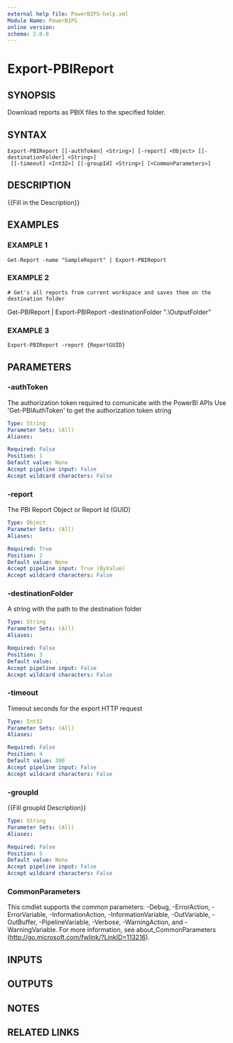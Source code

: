 ```yaml
---
external help file: PowerBIPS-help.xml
Module Name: PowerBIPS
online version:
schema: 2.0.0
---
```


# Export-PBIReport

## SYNOPSIS
Download reports as PBIX files to the specified folder.

## SYNTAX

```
Export-PBIReport [[-authToken] <String>] [-report] <Object> [[-destinationFolder] <String>]
 [[-timeout] <Int32>] [[-groupId] <String>] [<CommonParameters>]
```

## DESCRIPTION
{{Fill in the Description}}

## EXAMPLES

### EXAMPLE 1
```
Get-Report -name "SampleReport" | Export-PBIReport
```

### EXAMPLE 2
```
# Get's all reports from current workspace and saves them on the destination folder
```

Get-PBIReport | Export-PBIReport -destinationFolder ".\OutputFolder"

### EXAMPLE 3
```
Export-PBIReport -report {ReportGUID}
```

## PARAMETERS

### -authToken
The authorization token required to comunicate with the PowerBI APIs
Use 'Get-PBIAuthToken' to get the authorization token string

```yaml
Type: String
Parameter Sets: (All)
Aliases:

Required: False
Position: 1
Default value: None
Accept pipeline input: False
Accept wildcard characters: False
```

### -report
The PBI Report Object or Report Id (GUID)

```yaml
Type: Object
Parameter Sets: (All)
Aliases:

Required: True
Position: 2
Default value: None
Accept pipeline input: True (ByValue)
Accept wildcard characters: False
```

### -destinationFolder
A string with the path to the destination folder

```yaml
Type: String
Parameter Sets: (All)
Aliases:

Required: False
Position: 3
Default value: .
Accept pipeline input: False
Accept wildcard characters: False
```

### -timeout
Timeout seconds for the export HTTP request

```yaml
Type: Int32
Parameter Sets: (All)
Aliases:

Required: False
Position: 4
Default value: 300
Accept pipeline input: False
Accept wildcard characters: False
```

### -groupId
{{Fill groupId Description}}

```yaml
Type: String
Parameter Sets: (All)
Aliases:

Required: False
Position: 5
Default value: None
Accept pipeline input: False
Accept wildcard characters: False
```

### CommonParameters
This cmdlet supports the common parameters: -Debug, -ErrorAction, -ErrorVariable, -InformationAction, -InformationVariable, -OutVariable, -OutBuffer, -PipelineVariable, -Verbose, -WarningAction, and -WarningVariable.
For more information, see about_CommonParameters (http://go.microsoft.com/fwlink/?LinkID=113216).

## INPUTS

## OUTPUTS

## NOTES

## RELATED LINKS
